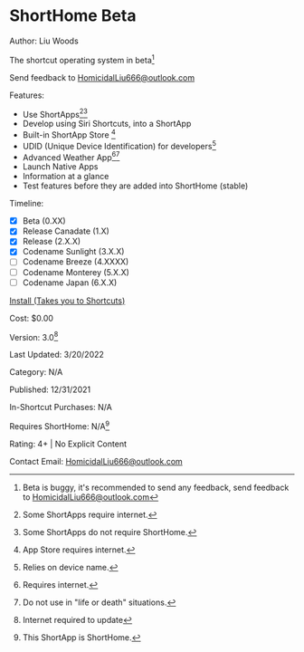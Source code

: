 # ShortHome Beta
Author: Liu Woods

The shortcut operating system in beta[^9]

Send feedback to HomicidalLiu666@outlook.com

Features:

- Use ShortApps[^1][^2]
- Develop using Siri Shortcuts, into a ShortApp
- Built-in ShortApp Store [^3]
- UDID (Unique Device Identification) for developers[^4]
- Advanced Weather App[^5][^6]
- Launch Native Apps
- Information at a glance
- Test features before they are added into ShortHome (stable)

Timeline:
- [x] Beta (0.XX)
- [X] Release Canadate (1.X)
- [x] Release (2.X.X)
- [x] Codename Sunlight (3.X.X)
- [ ] Codename Breeze (4.XXXX)
- [ ] Codename Monterey (5.X.X)
- [ ] Codename Japan (6.X.X)

[^1]: Some ShortApps require internet.
[^2]: Some ShortApps do not require ShortHome.
[^3]: App Store requires internet.
[^4]: Relies on device name.
[^5]: Requires internet.
[^6]: Do not use in "life or death" situations.
[^7]: Internet required to update
[^8]: This ShortApp is ShortHome.
[^9]: Beta is buggy, it's recommended to send any feedback, send feedback to HomicidalLiu666@outlook.com

[Install (Takes you to Shortcuts)](https://www.icloud.com/shortcuts/f9dfcb4ef1a94fb6b4de197d480d85cd)

Cost: $0.00

Version: 3.0[^7]

Last Updated: 3/20/2022

Category: N/A

Published: 12/31/2021

In-Shortcut Purchases: N/A

Requires ShortHome: N/A[^8]

Rating: 4+ | No Explicit Content

Contact Email: HomicidalLiu666@outlook.com
